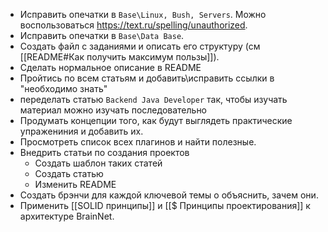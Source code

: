 

-   Исправить опечатки в `Base\Linux, Bush, Servers`. Можно воспользоваться https://text.ru/spelling/unauthorized.
- Исправить опечатки в `Base\Data Base`. 
- Создать файл с заданиями и описать его структуру (см [[README#Как получить максимум пользы]]).
- Сделать нормальное описание в README
- Пройтись по всем статьям и добавить\исправить ссылки в "необходимо знать"
- переделать статью `Backend Java Developer` так, чтобы изучать материал можно изучать последовательно
- Продумать концепции того, как будут выглядеть практические упражениния и добавить их. 
- Просмотреть список всех плагинов и найти полезные.
- Внедрить статьи по создания проектов
	- Создать шаблон таких статей
	- Создать статью
	- Изменить README
- Создать брэнчи для каждой ключевой темы о объяснить, зачем они.
- Применить [[SOLID принципы]] и [[$ Принципы проектирования]] к архитектуре BrainNet.
